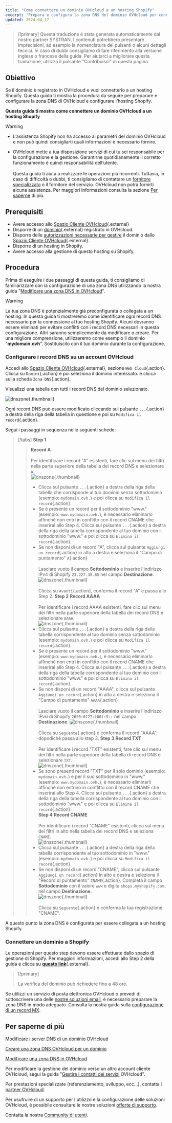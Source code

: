 ```yaml
---
title: "Come connettere un dominio OVHcloud a un hosting Shopify"
excerpt: "Prepara e configura la zona DNS del dominio OVHcloud per connetterla a un hosting Shopify"
updated: 2024-04-17
---
```


> [!primary]
> Questa traduzione è stata generata automaticamente dal nostro partner SYSTRAN. I contenuti potrebbero presentare imprecisioni, ad esempio la nomenclatura dei pulsanti o alcuni dettagli tecnici. In caso di dubbi consigliamo di fare riferimento alla versione inglese o francese della guida. Per aiutarci a migliorare questa traduzione, utilizza il pulsante "Contribuisci" di questa pagina.
>

## Obiettivo

Se il dominio è registrato in OVHcloud e vuoi connetterlo a un hosting Shopify. Questa guida ti mostra la procedura da seguire per preparare e configurare la zona DNS di OVHcloud e configurare l’hosting Shopify.

**Questa guida ti mostra come connettere un dominio OVHcloud a un hosting Shopify**

> [!warning]
>
> - L’assistenza Shopify non ha accesso ai parametri del dominio OVHcloud e non può quindi consigliarti quali informazioni è necessario fornire.
>
> - OVHcloud mette a tua disposizione servizi di cui tu sei responsabile per la configurazione e la gestione. Garantirne quotidianamente il corretto funzionamento è quindi responsabilità dell’utente.<br><br> Questa guida ti aiuta a realizzare le operazioni più ricorrenti. Tuttavia, in caso di difficoltà o dubbi, ti consigliamo di contattare un [fornitore specializzato](/links/partner) o il fornitore del servizio. OVHcloud non potrà fornirti alcuna assistenza. Per maggiori informazioni consulta la sezione [Per saperne](#go-further) di più.
>

## Prerequisiti

- Avere accesso allo [Spazio Cliente OVHcloud](/links/manager){.external}
- Disporre di un [dominio](/links/web/domains){.external} registrato in OVHcloud.
- Disporre delle [autorizzazioni necessarie per gestire](/pages/account_and_service_management/account_information/managing_contacts) il dominio dallo [Spazio Cliente OVHcloud](/links/manager){.external}.
- Disporre di un hosting in Shopify.
- Avere accesso alla gestione di questo hosting su Shopify.

## Procedura

Prima di eseguire i due passaggi di questa guida, ti consigliamo di familiarizzare con la configurazione di una zona DNS utilizzando la nostra guida "[Modificare una zona DNS in OVHcloud](/pages/web_cloud/domains/dns_zone_edit)".

> [!warning]
>
> La tua zona DNS è potenzialmente già preconfigurata o collegata a un hosting. In questa guida ti mostreremo come identificare ogni record DNS necessario per la connessione al tuo hosting Shopify. Alcuni dovranno essere eliminati per evitare conflitti con i record DNS necessari in questa configurazione. Altri saranno semplicemente da modificare o creare. Per una migliore comprensione, utilizzeremo come esempio il dominio "**mydomain.ovh**". Sostituiscilo con il tuo dominio durante la configurazione.

### Configurare i record DNS su un account OVHcloud

Accedi allo [Spazio Cliente OVHcloud](/links/manager){.external}, sezione `Web Cloud`{.action}. Clicca su `Domini`{.action} e poi seleziona il dominio interessato. e clicca sulla scheda `Zona DNS`{.action}.

Visualizzi una tabella con tutti i record DNS del dominio selezionato.

![dnszone](/pages/assets/screens/control_panel/product-selection/web-cloud/domain-dns/dns-zone/tab-mydomain-anycast.png){.thumbnail}

Ogni record DNS può essere modificato cliccando sul pulsante `...`{.action} a destra della riga della tabella in questione e poi su `Modifica il record`{.action}.

Segui i passaggi in sequenza nelle seguenti schede:

> [!tabs]
> **Step 1**
>> **Record A**<br><br>
>> Per identificare i record "A" esistenti, fare clic sul menu dei filtri nella parte superiore della tabella dei record DNS e selezionare `A`.<br>
>> ![dnszone](/pages/assets/screens/control_panel/product-selection/web-cloud/domain-dns/dns-zone/filter-a.png){.thumbnail}<br>
>> - Clicca sul pulsante `...`{.action} a destra della riga della tabella che corrisponde al tuo dominio senza sottodominio (esempio: `mydomain.ovh.`) e poi clicca su `Modifica il record`{.action}.<br>
>> - Se è presente un record per il sottodominio "www." (esempio: `www.mydomain.ovh.`), è necessario eliminarlo affinché non entri in conflitto con il record CNAME che inserirai allo Step 4. Clicca sul pulsante `...`{.action} a destra della riga della tabella corrispondente al tuo dominio con il sottodominio "www." e poi clicca su `Elimina il record`{.action}.<br>
>> - Se non disponi di un record "A", clicca sul pulsante `Aggiungi un record`{.action} in alto a destra e seleziona il "Campo di puntamento" `A`{.action}<br><br>
>> Lasciare vuoto il campo **Sottodominio** e inserire l'indirizzo IPv4 di Shopify `23.227.38.65` nel campo **Destinazione**.
>> ![dnszone](/pages/assets/screens/control_panel/product-selection/web-cloud/domain-dns/dns-zone/add-an-entry-to-the-dns-zone-a-shopify.png){.thumbnail}<br><br>
>> Clicca su `Avanti`{.action}, conferma il record "A" e passa allo Step 2.
> **Step 2**
>> **Record AAAA**<br><br>
>>  Per identificare i record AAAA esistenti, fare clic sul menu dei filtri nella parte superiore della tabella dei record DNS e selezionare `AAAA`.<br>
>> ![dnszone](/pages/assets/screens/control_panel/product-selection/web-cloud/domain-dns/dns-zone/filter-aaaa.png){.thumbnail}<br>
>> - Clicca sul pulsante `...`{.action} a destra della riga della tabella corrispondente al tuo dominio senza sottodominio (esempio: `mydomain.ovh.`) e poi clicca su `Modifica il record`{.action}.<br>
>> - Se è presente un record per il sottodominio "www." (esempio: `www.mydomain.ovh.`), è necessario eliminarlo affinché non entri in conflitto con il record CNAME che inserirai allo Step 4. Clicca sul pulsante `...`{.action} a destra della riga della tabella corrispondente al tuo dominio con il sottodominio "www." e poi clicca su `Elimina il record`{.action}.<br>
>> - Se non disponi di un record "AAAA", clicca sul pulsante `Aggiungi un record`{.action} in alto a destra e seleziona il "Campo di puntamento" `AAAA`{.action}<br><br>
>> Lasciare vuoto il campo **Sottodominio** e inserire l'indirizzo IPv6 di Shopify `2620:0127:f00f:5::` nel campo **Destinazione**.
>> ![dnszone](/pages/assets/screens/control_panel/product-selection/web-cloud/domain-dns/dns-zone/add-an-entry-to-the-dns-zone-aaaa-shopify.png){.thumbnail}<br><br>
>> Clicca su `Seguente`{.action} e conferma il record "AAAA", dopodiché passa allo step 3.
> **Step 3**
>> **Record TXT**<br><br>
>>  Per identificare i record "TXT" esistenti, fare clic sul menu dei filtri nella parte superiore della tabella di record DNS e selezionare `TXT`.<br>
>> ![dnszone](/pages/assets/screens/control_panel/product-selection/web-cloud/domain-dns/dns-zone/filter-txt.png){.thumbnail}<br>
>> - Se sono presenti record "TXT" per il solo dominio (esempio: `mydomain.ovh.`) e per il suo sottodominio in "www." (esempio: `www.mydomain.ovh.`), è necessario eliminarli affinché non entrino in conflitto con il record CNAME che inserirai allo Step 4. Clicca sul pulsante `...`{.action} a destra della riga della tabella corrispondente al tuo dominio con il sottodominio "www." e poi clicca su `Elimina il record`{.action}.<br>
> **Step 4**
>> **Record CNAME**<br><br>
>>  Per identificare i record "CNAME" esistenti, clicca sul menu dei filtri in alto nella tabella dei record DNS e seleziona `CNAME`.<br>
>> ![dnszone](/pages/assets/screens/control_panel/product-selection/web-cloud/domain-dns/dns-zone/filter-cname.png){.thumbnail}
>> - Clicca sul pulsante `...`{.action} a destra della riga della tabella corrispondente al tuo sottodominio in "www." (esempio: `mydomain.ovh.`) e poi clicca su `Modifica il record`{.action}.<br>
>> - Se non disponi di un record "CNAME", clicca sul pulsante `Aggiungi un record`{.action} in alto a destra e seleziona il "Record di puntamento" `CNAME`{.action}.
>> Completa il campo **Sottodominio** con il valore `www` e digita `shops.myshopify.com.` nel campo **Destinazione**.<br>
>> ![dnszone](/pages/assets/screens/control_panel/product-selection/web-cloud/domain-dns/dns-zone/add-an-entry-to-the-dns-zone-cname-shopify.png){.thumbnail}<br><br>
>> Clicca su `Seguente`{.action} e conferma la tua registrazione "CNAME".

A questo punto la zona DNS è configurata per essere collegata a un hosting Shopify.

### Connettere un dominio a Shopify

Le operazioni per questo step devono essere effettuate dallo spazio di gestione di Shopify. Per maggiori informazioni, accedi allo Step 2 della guida e clicca su [**questo link**](https://help.shopify.com/it/manual/domains/add-a-domain/connecting-domains/connect-domain-manual){.external}.

> [!primary]
>
> La verifica del dominio può richiedere fino a 48 ore.

Se utilizzi un servizio di posta elettronica OVHcloud o prevedi di sottoscrivere una delle [nostre soluzioni email](/links/web/emails), è necessario preparare la zona DNS in modo adeguato. Consulta la nostra guida sulla [configurazione di un record MX](/pages/web_cloud/domains/dns_zone_mx).

## Per saperne di più <a name="go-further"></a>

[Modificare i server DNS di un dominio OVHcloud](/pages/web_cloud/domains/dns_server_edit)

[Creare una zona DNS OVHcloud per un dominio](/pages/web_cloud/domains/dns_zone_create)

[Modificare una zona DNS in OVHcloud](/pages/web_cloud/domains/dns_zone_edit)

Per modificare la gestione del dominio verso un altro account cliente OVHcloud, segui la guida "[Gestire i contatti dei servizi](/pages/account_and_service_management/account_information/managing_contacts) OVHcloud".

Per prestazioni specializzate (referenziamento, sviluppo, ecc...), contatta i [partner OVHcloud](/links/partner).
 
Per usufruire di un supporto per l'utilizzo e la configurazione delle soluzioni OVHcloud, è possibile consultare le nostre soluzioni [offerte di supporto](/links/support).
 
Contatta la nostra [Community di utenti](/links/community).